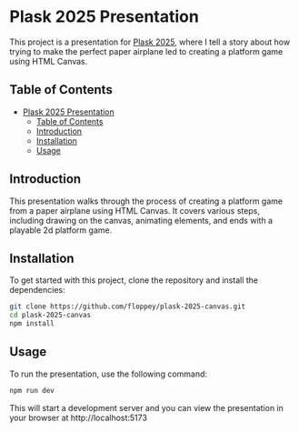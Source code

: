 # Plask 2025 Presentation

This project is a presentation for [Plask 2025](https://plask.io/program/2025), where I tell a story about how trying to make the perfect paper airplane led to creating a platform game using HTML Canvas.

## Table of Contents

- [Plask 2025 Presentation](#plask-2025-presentation)
  - [Table of Contents](#table-of-contents)
  - [Introduction](#introduction)
  - [Installation](#installation)
  - [Usage](#usage)

## Introduction

This presentation walks through the process of creating a platform game from a paper airplane using HTML Canvas. It covers various steps, including drawing on the canvas, animating elements, and ends with a playable 2d platform game.

## Installation

To get started with this project, clone the repository and install the dependencies:

```sh
git clone https://github.com/floppey/plask-2025-canvas.git
cd plask-2025-canvas
npm install
```

## Usage

To run the presentation, use the following command:

```sh
npm run dev
```

This will start a development server and you can view the presentation in your browser at http://localhost:5173
